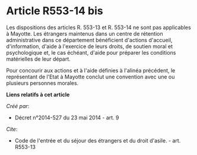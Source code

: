 # Article R553-14 bis

Les dispositions des articles R. 553-13 et R. 553-14 ne sont pas applicables à Mayotte. Les étrangers maintenus dans un
centre de rétention administrative dans ce département bénéficient d'actions d'accueil, d'information, d'aide à l'exercice de
leurs droits, de soutien moral et psychologique et, le cas échéant, d'aide pour préparer les conditions matérielles de leur
départ. 

Pour concourir aux actions et à l'aide définies à l'alinéa précédent, le représentant de l'Etat à Mayotte conclut une
convention avec une ou plusieurs personnes morales.

**Liens relatifs à cet article**

_Créé par_:

  - Décret n°2014-527 du 23 mai 2014 - art. 9

_Cite_:

  - Code de l'entrée et du séjour des étrangers et du droit d'asile. - art. R553-13
